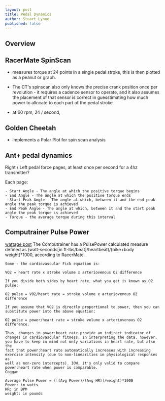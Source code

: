 ```yaml
---
layout: post
title: Pedal Dynamics
author: Stuart Lynne
published: false
---
```

## Overview 



## RacerMate SpinScan

- measures torque at 24 points in a single pedal stroke, this is then plotted as a peanut or graph.
- The CT's spinscan also only knows the precise crank position once per revolution - it requires a cadence sensor to operate, and it also assumes the placement of that sensor is correct in guesstimating how much power to allocate to each part of the pedal stroke.

- at 60 rpm, 24 / second, 

## Golden Cheetah

- implements a Polar Plot for spin scan analysis


## Ant+ pedal dynamics

Right / Left pedal force pages, at least once per second for a 4hz transmitter?

Each page:

    - Start Angle - The angle at which the positive torque begins
    - End Angle - The angle at which the positive torque ends
    - Start Peak Angle - The angle at which, between it and the end peak angle the peak torque is achieved
    - End Peak Angle - The angle at which, between it and the start peak angle the peak torque is achieved
    - Torque - the average torque during this interval

## Computrainer Pulse Power

[wattage post](https://wattage.topica.narkive.com/9Wd7nfx5/pulsepower)
The Computrainer has a PulsePower calculated measure defined as
(watt-seconds[in ft-lbs/beat]/heartbeat)/(bike+body weight)*1000,
according to RacerMate.

```
Some - the cardiovascular Fick equation is:

VO2 = heart rate x stroke volume x arteriovenous O2 difference

If you divide both sides by heart rate, what you get is known as O2
pulse:

O2 pulse = VO2/heart rate = stroke volume x arteriovenous O2 difference

If you assume that VO2 is directly proportional to power, then you can
substitute power into the above equation:

O2 pulse = power/heart rate = stroke volume x arteriovenous O2
difference.

Thus, changes in power:heart rate provide an indirect indicator of
changes in cardiovascular fitness. In interpreting the data, however,
you have to keep in mind not only variations in heart rate, but also the
fact that power:heart rate automatically increases with increasing
exercise intensity (due to non-linearities in physiological responses as
well as non-zero intercepts). IOW, it's only valid to compare
power:heart rate when power is comparable.
Coggan
```

```
Average Pulse Power = ([(Avg Power)/(Avg HR)]/weight)*1000
Power: in watts
HR: in BPM
weight: in pounds
```



